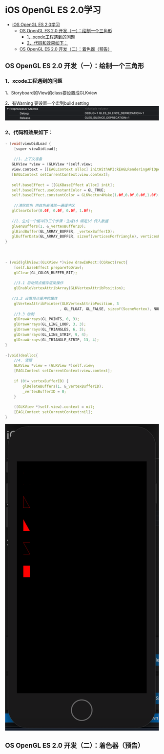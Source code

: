 # iOS OpenGL ES 2.0学习

<!-- TOC -->

- [iOS OpenGL ES 2.0学习](#ios-opengl-es-20学习)
  - [OS OpenGL ES 2.0 开发（一）：绘制一个三角形](#os-opengl-es-20-开发一绘制一个三角形)
    - [1、xcode工程遇到的问题](#1xcode工程遇到的问题)
    - [2、代码和效果如下：](#2代码和效果如下)
  - [OS OpenGL ES 2.0 开发（二）：着色器（预告）](#os-opengl-es-20-开发二着色器预告)

<!-- /TOC -->
## OS OpenGL ES 2.0 开发（一）：绘制一个三角形
### 1、xcode工程遇到的问题
1、Storyboard的View的class要设置成GLKview

2、有Warning 要设置一个宏到build setting
![](Img/2020-09-28-02-14-57.png)

### 2、代码和效果如下：

```cpp
- (void)viewDidLoad {
    [super viewDidLoad];

    //1、上下文准备
   GLKView *view = (GLKView *)self.view;
   view.context = [[EAGLContext alloc] initWithAPI:kEAGLRenderingAPIOpenGLES2];
   [EAGLContext setCurrentContext:view.context];

   self.baseEffect = [[GLKBaseEffect alloc] init];
   self.baseEffect.useConstantColor = GL_TRUE;
   self.baseEffect.constantColor = GLKVector4Make(1.0f,0.0f,0.0f,1.0f);
   
    //清除颜色 用白色来清除一遍缓冲区
   glClearColor(0.0f, 0.0f, 0.0f, 1.0f);
    
   //2、生成一个缓冲ID三个步骤：生成id 绑定id 传入数据
   glGenBuffers(1, &_vertexBufferID);
   glBindBuffer(GL_ARRAY_BUFFER, _vertexBufferID);
   glBufferData(GL_ARRAY_BUFFER, sizeof(verticesForTriangle), verticesForTriangle, GL_STATIC_DRAW);
}

 

- (void)glkView:(GLKView *)view drawInRect:(CGRect)rect{
    [self.baseEffect prepareToDraw];
    glClear(GL_COLOR_BUFFER_BIT);

    //3.1 启动顶点缓存渲染操作
    glEnableVertexAttribArray(GLKVertexAttribPosition);

   //3.2 设置顶点缓冲的属性
    glVertexAttribPointer(GLKVertexAttribPosition, 3
                         , GL_FLOAT, GL_FALSE, sizeof(SceneVertex), NULL);
    //3.3 绘制
    glDrawArrays(GL_POINTS, 0, 3);
    glDrawArrays(GL_LINE_LOOP, 3, 3);
    glDrawArrays(GL_TRIANGLES, 6, 3);
    glDrawArrays(GL_LINE_STRIP, 9, 4);
    glDrawArrays(GL_TRIANGLE_STRIP, 13, 4);
}

-(void)dealloc{
    //4. 清理
    GLKView *view = (GLKView *)self.view;
    [EAGLContext setCurrentContext:view.context];
    
    if (0!=_vertexBufferID) {
        glDeleteBuffers(1, &_vertexBufferID);
        _vertexBufferID = 0;
    }
    
    ((GLKView *)self.view).context = nil;
    [EAGLContext setCurrentContext:nil];
}
```
![](Img/2020-09-28-02-17-04.png)



## OS OpenGL ES 2.0 开发（二）：着色器（预告）
